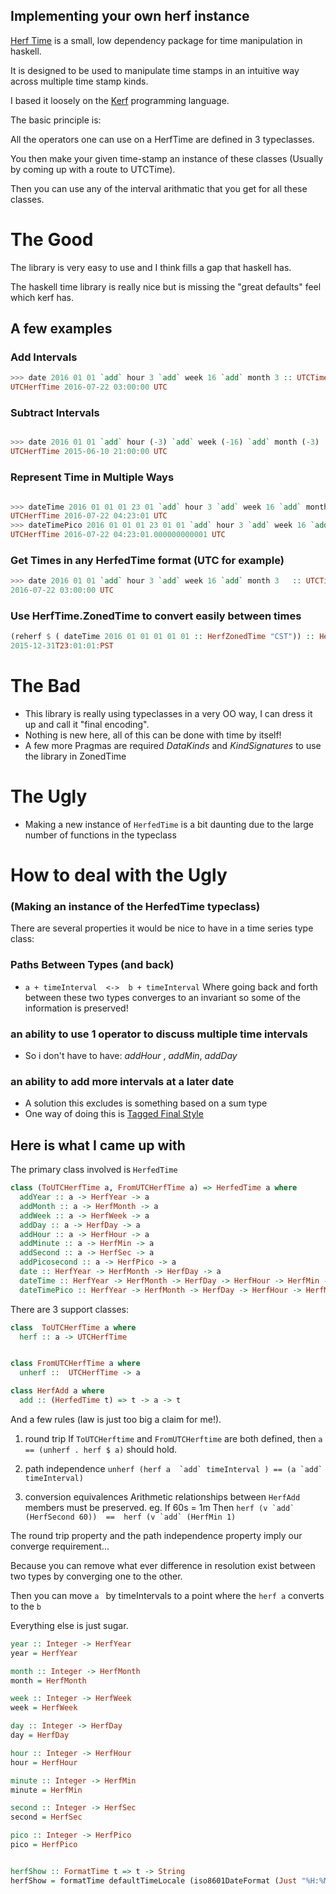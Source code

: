 
Implementing your own herf instance
--------------------------------------------------

[Herf Time](https://github.com/smurphy8/herf-time) is a small, low dependency package for
time manipulation in haskell.

It is designed to be used to manipulate time stamps in an intuitive way across multiple
time stamp kinds.

I based it loosely on the [Kerf](https://github.com/kevinlawler/kerf) programming language.

The basic principle is:

All the operators one can use on a HerfTime are defined in 3 typeclasses.

You then make your given time-stamp an instance of these classes (Usually by coming up with a route to UTCTime).

Then you can use any of the interval arithmatic that you get for all these classes.


# The Good
The library is very easy to use and I think fills a gap that haskell has.

The haskell time library is really nice but is missing the "great defaults" feel
which kerf has. 

## A few examples

### Add Intervals
``` haskell
>>> date 2016 01 01 `add` hour 3 `add` week 16 `add` month 3 :: UTCTime
UTCHerfTime 2016-07-22 03:00:00 UTC
```

### Subtract Intervals
``` haskell

>>> date 2016 01 01 `add` hour (-3) `add` week (-16) `add` month (-3) :: UTCTime
UTCHerfTime 2015-06-10 21:00:00 UTC
```

### Represent Time in Multiple Ways
``` haskell

>>> dateTime 2016 01 01 01 23 01 `add` hour 3 `add` week 16 `add` month 3 :: UTCTime
UTCHerfTime 2016-07-22 04:23:01 UTC
>>> dateTimePico 2016 01 01 01 23 01 01 `add` hour 3 `add` week 16 `add` month 3 :: UTCTime
UTCHerfTime 2016-07-22 04:23:01.000000000001 UTC
```
### Get Times in any HerfedTime format  (UTC for example)
``` haskell
>>> date 2016 01 01 `add` hour 3 `add` week 16 `add` month 3   :: UTCTime
2016-07-22 03:00:00 UTC
```

### Use HerfTime.ZonedTime to convert easily between times
``` haskell
(reherf $ ( dateTime 2016 01 01 01 01 01 :: HerfZonedTime "CST")) :: HerfZonedTime "PST"
2015-12-31T23:01:01:PST
```
# The Bad 

* This library is really using typeclasses in a very OO way, I can dress it up and call it "final encoding".
* Nothing is new here, all of this can be done with time by itself!
* A few more Pragmas are required *DataKinds* and *KindSignatures* to use the library in ZonedTime 

# The Ugly

* Making a new instance of ```HerfedTime``` is a bit daunting due to the large number of functions in the typeclass

# How to deal with the Ugly 
###  (Making an instance of the HerfedTime typeclass)



There are several properties it would be nice to have in a time series type class:

### Paths Between Types (and back)
*  ``` a + timeInterval  <->  b + timeInterval ```
Where going back and forth between these two types converges to an invariant
so some of the information is preserved!

### an ability to use 1 operator to discuss multiple time intervals
* So i don't have to have: *addHour* , *addMin*, *addDay*

### an ability to add more intervals at a later date
* A solution this excludes is something based on a sum type
* One way of doing this is [Tagged Final Style](http://okmij.org/ftp/tagless-final/)

## Here is what I came up with

The primary class involved is ```HerfedTime```

``` haskell
class (ToUTCHerfTime a, FromUTCHerfTime a) => HerfedTime a where
  addYear :: a -> HerfYear -> a
  addMonth :: a -> HerfMonth -> a
  addWeek :: a -> HerfWeek -> a
  addDay :: a -> HerfDay -> a
  addHour :: a -> HerfHour -> a
  addMinute :: a -> HerfMin -> a
  addSecond :: a -> HerfSec -> a
  addPicosecond :: a -> HerfPico -> a
  date :: HerfYear -> HerfMonth -> HerfDay -> a
  dateTime :: HerfYear -> HerfMonth -> HerfDay -> HerfHour -> HerfMin -> HerfSec ->  a
  dateTimePico :: HerfYear -> HerfMonth -> HerfDay -> HerfHour -> HerfMin -> HerfSec -> HerfPico ->  a
```

There are 3 support classes:

``` haskell
class  ToUTCHerfTime a where
  herf :: a -> UTCHerfTime


class FromUTCHerfTime a where
  unherf ::  UTCHerfTime -> a

class HerfAdd a where
  add :: (HerfedTime t) => t -> a -> t
```

And a few rules (law is just too big a claim for me!).

1. round trip
If ```ToUTCHerftime``` and ```FromUTCHerftime``` are both defined,
then ```a == (unherf . herf $ a)```  should hold.


2. path independence
``` unherf (herf a  `add` timeInterval ) == (a `add` timeInterval) ```

3. conversion equivalences
Arithmetic relationships between ```HerfAdd``` members must be preserved.
eg.
If 60s = 1m
Then
``` herf (v `add` (HerfSecond 60))  ==  herf (v `add` (HerfMin 1) ```



The round trip property and the path independence property imply our converge requirement...

Because you can remove what ever difference in resolution exist between two types by converging one to the other.

Then you can move ```a ``` by timeIntervals to a point where the ```herf a``` converts to the ```b```


Everything else is just sugar.

``` haskell
year :: Integer -> HerfYear
year = HerfYear

month :: Integer -> HerfMonth
month = HerfMonth

week :: Integer -> HerfWeek
week = HerfWeek

day :: Integer -> HerfDay
day = HerfDay

hour :: Integer -> HerfHour
hour = HerfHour

minute :: Integer -> HerfMin
minute = HerfMin

second :: Integer -> HerfSec
second = HerfSec

pico :: Integer -> HerfPico
pico = HerfPico


herfShow :: FormatTime t => t -> String
herfShow = formatTime defaultTimeLocale (iso8601DateFormat (Just "%H:%M:%S:%Z") )  -- i.e. YYYY-MM-DDTHH:MM:SS
```


